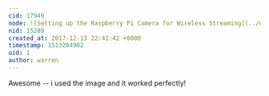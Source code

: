 ```yaml
---
cid: 17949
node: ![Setting up the Raspberry Pi Camera for Wireless Streaming](../notes/partsandcrafts/12-03-2017/setting-up-the-raspberry-pi-camera-for-wireless-streaming)
nid: 15289
created_at: 2017-12-13 22:41:42 +0000
timestamp: 1513204902
uid: 1
author: warren
---
```


Awesome -- i used the image and it worked perfectly!